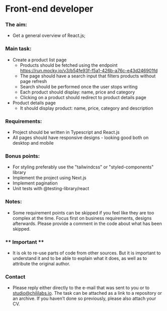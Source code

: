 # Front-end developer

### The aim:
- Get a general overview of React.js;

### Main task:
- Create a product list page
  - Products should be fetched using the endpoint https://run.mocky.io/v3/b54fe93f-f5a1-426b-a76c-e43d246901fd
  - The page should have a search input that filters products without page refresh
  - Search should be performed once the user stops writing
  - Each product should display: name, price and category
  - Clicking on a product should redirect to product details page
- Product details page
  - It should display product: name, price, category and description

### Requirements:
- Project should be written in Typescript and React.js
- All pages should have responsive designs - looking good both on desktop and mobile

### Bonus points:
- For styling preferably use the "tailwindcss" or "styled-components" library
- Implement the project using Next.js
- Implement pagination
- Unit tests with @testing-library/react

### Notes:
- Some requirement points can be skipped if you feel like they are too complex at the time. Focus first on business requirements, designs afterwards. Please provide a comment in the code about what has been skipped.

### ** Important **
- It is ok to re-use parts of code from other sources. But it is important to understand it and to be able to explain what it does, as well as to attribute the original author.

### Contact
- Please reply either directly to the e-mail that was sent to you or to studio@chililabs.io. The task can be attached as a link to a repository or an archive. If you haven’t done so previously, please also attach your CV.
